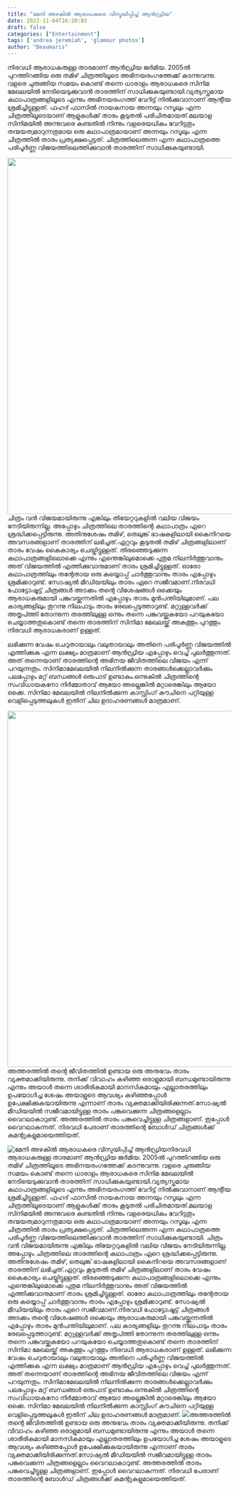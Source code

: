 ```yaml
---
title: "മേനി അഴകിൽ ആരാധകരെ വിസ്മയിപ്പിച്ച് ആൻഡ്രിയ"
date: 2022-11-04T16:20:03
draft: false
categories: ["Entertainment"]
tags: ['andrea jeremiah', 'glamour photos']
author: "Beaumaris"
---
```


നിരവധി ആരാധകരുള്ള താരമാണ് ആന്‍ഡ്രിയ ജര്‍മിയ. 2005ല്‍ പുറത്തിറങ്ങിയ ഒരു തമിഴ് ചിത്രത്തിലൂടെ അഭിനയരംഗത്തേക്ക് കടന്നുവന്നു. വളരെ ചുരുങ്ങിയ സമയം കൊണ്ട് തന്നെ ധാരാളം ആരാധകരെ സിനിമ മേഖലയില്‍ നേടിയെടുക്കുവാന്‍ താരത്തിന് സാധിക്കുകയുണ്ടായി.വ്യത്യസ്തമായ കഥാപാത്രങ്ങളിലൂടെ എന്നും അഭിനയരംഗത്ത് വേറിട്ട് നില്‍ക്കുവാനാണ് ആന്റിയ ശ്രമിച്ചിട്ടുള്ളത്. ഫഹദ് ഫാസില്‍ നായകനായ അന്നയും റസൂലും എന്ന ചിത്രത്തിലൂടെയാണ് ആളുകള്‍ക്ക് താരം കൂടുതല്‍ പരിചിതമായത്.മലയാള സിനിമയില്‍ അന്നുവരെ കണ്ടതില്‍ നിന്നും വളരെയധികം വേറിട്ടതും തന്മയത്വമാറുന്നതുമായ ഒരു കഥാപാത്രമായാണ് അന്നയും റസൂലും എന്ന ചിത്രത്തില്‍ താരം പ്രത്യക്ഷപ്പെട്ടത്. ചിത്രത്തിലെഅന്ന എന്ന കഥാപാത്രത്തെ പരിപൂര്‍ണ്ണ വിജയത്തിലെത്തിക്കുവാന്‍ താരത്തിന് സാധിക്കുകയുണ്ടായി.

<img class="size-full wp-image-357344 aligncenter" src="https://cdn.boolokam.com/articles/2022/11/fefeg.jpg" alt="" width="640" height="800" />ചിത്രം വന്‍ വിജയമായിരുന്നു എങ്കിലും തിയേറ്ററുകളില്‍ വലിയ വിജയം നേടിയിരുന്നില്ല. അപ്പോഴും ചിത്രത്തിലെ താരത്തിന്റെ കഥാപാത്രം ഏറെ ശ്രദ്ധിക്കപ്പെട്ടിരുന്നു. അതിനുശേഷം തമിഴ്, തെലുങ്ക് ഭാഷകളിലായി കൈനിറയെ അവസരങ്ങളാണ് താരത്തിന് ലഭിച്ചത്.ഏറ്റവും കൂടുതല്‍ തമിഴ് ചിത്രങ്ങളിലാണ് താരം വേഷം കൈകാര്യം ചെയ്തിട്ടുള്ളത്. തിരഞ്ഞെടുക്കുന്ന കഥാപാത്രങ്ങളിലൊക്കെ എന്നും എന്തെങ്കിലുമൊക്കെ പുതുമ നിലനിര്‍ത്തുവാനും അത് വിജയത്തില്‍ എത്തിക്കുവാനുമാണ് താരം ശ്രമിച്ചിട്ടുള്ളത്. ഓരോ കഥാപാത്രത്തിലും തന്റേതായ ഒരു കയ്യൊപ്പ് ചാര്‍ത്തുവാനും താരം എപ്പോഴും ശ്രമിക്കാറുണ്ട്. സോഷ്യല്‍ മീഡിയയിലും താരം ഏറെ സജീവമാണ്.നിരവധി ഫോട്ടോഷൂട്ട് ചിത്രങ്ങള്‍ അടക്കം തന്റെ വിശേഷങ്ങള്‍ ഒക്കെയും ആരാധകരുമായി പങ്കുവയ്ക്കുന്നതില്‍ എപ്പോഴും താരം മുന്‍പന്തിയിലുമാണ്. പല കാര്യങ്ങളിലും തുറന്നു നിലപാടും താരം രേഖപ്പെടുത്താറുണ്ട്. മറ്റുള്ളവര്‍ക്ക് അതൃപ്ത്തി തോന്നുന്ന തരത്തിലുള്ള ഒന്നും തന്നെ പങ്കുവയ്ക്കുകയോ പറയുകയോ ചെയ്യാത്തതുകൊണ്ട് തന്നെ താരത്തിന് സിനിമാ മേഖലയ്ക്ക് അകത്തും പുറത്തും നിരവധി ആരാധകരാണ് ഉള്ളത്.

ലഭിക്കുന്ന വേഷം ചെറുതായാലും വലുതായാലും അതിനെ പരിപൂര്‍ണ്ണ വിജയത്തില്‍ എത്തിക്കുക എന്ന ലക്ഷ്യം മാത്രമാണ് ആന്‍ഡ്രിയ എപ്പോഴും വെച്ച് പുലര്‍ത്തുന്നത്. അത് തന്നെയാണ് താരത്തിന്റെ അഭിനയ ജീവിതത്തിലെ വിജയം എന്ന് പറയുന്നതും. സിനിമാമേഖലയില്‍ നിലനില്‍ക്കുന്ന താരങ്ങള്‍ക്കെല്ലാവര്‍ക്കും പലപ്പോഴും മറ്റ് ബന്ധങ്ങള്‍ ഒരുപാട് ഉണ്ടാകും.ഒന്നുകില്‍ ചിത്രത്തിന്റെ സംവിധായകനോ നിര്‍മ്മാതാവ് ആയോ അല്ലെങ്കില്‍ മറ്റാരെങ്കിലും ആയോ ഒക്കെ. സിനിമാ മേഖലയില്‍ നിലനില്‍ക്കുന്ന കാസ്റ്റിംഗ് കൗചിനെ പറ്റിയുള്ള വെളിപ്പെടുത്തലുകള്‍ ഇതിന് ചില ഉദാഹരണങ്ങള്‍ മാത്രമാണ്.

<img class="size-full wp-image-357345 aligncenter" src="https://cdn.boolokam.com/articles/2022/11/ggeehh.jpg" alt="" width="640" height="800" />അത്തരത്തില്‍ തന്റെ ജീവിതത്തില്‍ ഉണ്ടായ ഒരു അനുഭവം താരം വ്യക്തമാക്കിയിരുന്നു. തനിക്ക് വിവാഹം കഴിഞ്ഞ ഒരാളുമായി ബന്ധമുണ്ടായിരുന്നു എന്നും അയാള്‍ തന്നെ ശാരീരികമായി മാനസികമായും എല്ലാതരത്തിലും ഉപയോഗിച്ച ശേഷം അയാളുടെ ആവശ്യം കഴിഞ്ഞപ്പോള്‍ ഉപേക്ഷിക്കുകയായിരുന്നു എന്നാണ് താരം വ്യക്തമാക്കിയിരിക്കുന്നത്.സോഷ്യല്‍ മീഡിയയില്‍ സജീവമായിട്ടുള്ള താരം പങ്കുവെക്കുന്ന ചിത്രങ്ങളെല്ലാം വൈറലാകാറുണ്ട്. അത്തരത്തില്‍ താരം പങ്കുവെച്ചിട്ടുള്ള ചിത്രങ്ങളാണ്. ഇപ്പോള്‍ വൈറലാകുന്നത്. നിരവധി പേരാണ് താരത്തിന്റെ ബോള്‍ഡ് ചിത്രങ്ങള്‍ക്ക് കമന്റുകളുമായെത്തിയത്.


![മേനി അഴകിൽ ആരാധകരെ വിസ്മയിപ്പിച്ച് ആൻഡ്രിയ](https://cdn.boolokam.com/articles/2022/11/fefeg.jpg)നിരവധി ആരാധകരുള്ള താരമാണ് ആന്‍ഡ്രിയ ജര്‍മിയ. 2005ല്‍ പുറത്തിറങ്ങിയ ഒരു തമിഴ് ചിത്രത്തിലൂടെ അഭിനയരംഗത്തേക്ക് കടന്നുവന്നു. വളരെ ചുരുങ്ങിയ സമയം കൊണ്ട് തന്നെ ധാരാളം ആരാധകരെ സിനിമ മേഖലയില്‍ നേടിയെടുക്കുവാന്‍ താരത്തിന് സാധിക്കുകയുണ്ടായി.വ്യത്യസ്തമായ കഥാപാത്രങ്ങളിലൂടെ എന്നും അഭിനയരംഗത്ത് വേറിട്ട് നില്‍ക്കുവാനാണ് ആന്റിയ ശ്രമിച്ചിട്ടുള്ളത്. ഫഹദ് ഫാസില്‍ നായകനായ അന്നയും റസൂലും എന്ന ചിത്രത്തിലൂടെയാണ് ആളുകള്‍ക്ക് താരം കൂടുതല്‍ പരിചിതമായത്.മലയാള സിനിമയില്‍ അന്നുവരെ കണ്ടതില്‍ നിന്നും വളരെയധികം വേറിട്ടതും തന്മയത്വമാറുന്നതുമായ ഒരു കഥാപാത്രമായാണ് അന്നയും റസൂലും എന്ന ചിത്രത്തില്‍ താരം പ്രത്യക്ഷപ്പെട്ടത്. ചിത്രത്തിലെഅന്ന എന്ന കഥാപാത്രത്തെ പരിപൂര്‍ണ്ണ വിജയത്തിലെത്തിക്കുവാന്‍ താരത്തിന് സാധിക്കുകയുണ്ടായി. ചിത്രം വന്‍ വിജയമായിരുന്നു എങ്കിലും തിയേറ്ററുകളില്‍ വലിയ വിജയം നേടിയിരുന്നില്ല. അപ്പോഴും ചിത്രത്തിലെ താരത്തിന്റെ കഥാപാത്രം ഏറെ ശ്രദ്ധിക്കപ്പെട്ടിരുന്നു. അതിനുശേഷം തമിഴ്, തെലുങ്ക് ഭാഷകളിലായി കൈനിറയെ അവസരങ്ങളാണ് താരത്തിന് ലഭിച്ചത്.ഏറ്റവും കൂടുതല്‍ തമിഴ് ചിത്രങ്ങളിലാണ് താരം വേഷം കൈകാര്യം ചെയ്തിട്ടുള്ളത്. തിരഞ്ഞെടുക്കുന്ന കഥാപാത്രങ്ങളിലൊക്കെ എന്നും എന്തെങ്കിലുമൊക്കെ പുതുമ നിലനിര്‍ത്തുവാനും അത് വിജയത്തില്‍ എത്തിക്കുവാനുമാണ് താരം ശ്രമിച്ചിട്ടുള്ളത്. ഓരോ കഥാപാത്രത്തിലും തന്റേതായ ഒരു കയ്യൊപ്പ് ചാര്‍ത്തുവാനും താരം എപ്പോഴും ശ്രമിക്കാറുണ്ട്. സോഷ്യല്‍ മീഡിയയിലും താരം ഏറെ സജീവമാണ്.നിരവധി ഫോട്ടോഷൂട്ട് ചിത്രങ്ങള്‍ അടക്കം തന്റെ വിശേഷങ്ങള്‍ ഒക്കെയും ആരാധകരുമായി പങ്കുവയ്ക്കുന്നതില്‍ എപ്പോഴും താരം മുന്‍പന്തിയിലുമാണ്. പല കാര്യങ്ങളിലും തുറന്നു നിലപാടും താരം രേഖപ്പെടുത്താറുണ്ട്. മറ്റുള്ളവര്‍ക്ക് അതൃപ്ത്തി തോന്നുന്ന തരത്തിലുള്ള ഒന്നും തന്നെ പങ്കുവയ്ക്കുകയോ പറയുകയോ ചെയ്യാത്തതുകൊണ്ട് തന്നെ താരത്തിന് സിനിമാ മേഖലയ്ക്ക് അകത്തും പുറത്തും നിരവധി ആരാധകരാണ് ഉള്ളത്. ലഭിക്കുന്ന വേഷം ചെറുതായാലും വലുതായാലും അതിനെ പരിപൂര്‍ണ്ണ വിജയത്തില്‍ എത്തിക്കുക എന്ന ലക്ഷ്യം മാത്രമാണ് ആന്‍ഡ്രിയ എപ്പോഴും വെച്ച് പുലര്‍ത്തുന്നത്. അത് തന്നെയാണ് താരത്തിന്റെ അഭിനയ ജീവിതത്തിലെ വിജയം എന്ന് പറയുന്നതും. സിനിമാമേഖലയില്‍ നിലനില്‍ക്കുന്ന താരങ്ങള്‍ക്കെല്ലാവര്‍ക്കും പലപ്പോഴും മറ്റ് ബന്ധങ്ങള്‍ ഒരുപാട് ഉണ്ടാകും.ഒന്നുകില്‍ ചിത്രത്തിന്റെ സംവിധായകനോ നിര്‍മ്മാതാവ് ആയോ അല്ലെങ്കില്‍ മറ്റാരെങ്കിലും ആയോ ഒക്കെ. സിനിമാ മേഖലയില്‍ നിലനില്‍ക്കുന്ന കാസ്റ്റിംഗ് കൗചിനെ പറ്റിയുള്ള വെളിപ്പെടുത്തലുകള്‍ ഇതിന് ചില ഉദാഹരണങ്ങള്‍ മാത്രമാണ്. ![](https://cdn.boolokam.com/articles/2022/11/ggeehh.jpg)അത്തരത്തില്‍ തന്റെ ജീവിതത്തില്‍ ഉണ്ടായ ഒരു അനുഭവം താരം വ്യക്തമാക്കിയിരുന്നു. തനിക്ക് വിവാഹം കഴിഞ്ഞ ഒരാളുമായി ബന്ധമുണ്ടായിരുന്നു എന്നും അയാള്‍ തന്നെ ശാരീരികമായി മാനസികമായും എല്ലാതരത്തിലും ഉപയോഗിച്ച ശേഷം അയാളുടെ ആവശ്യം കഴിഞ്ഞപ്പോള്‍ ഉപേക്ഷിക്കുകയായിരുന്നു എന്നാണ് താരം വ്യക്തമാക്കിയിരിക്കുന്നത്.സോഷ്യല്‍ മീഡിയയില്‍ സജീവമായിട്ടുള്ള താരം പങ്കുവെക്കുന്ന ചിത്രങ്ങളെല്ലാം വൈറലാകാറുണ്ട്. അത്തരത്തില്‍ താരം പങ്കുവെച്ചിട്ടുള്ള ചിത്രങ്ങളാണ്. ഇപ്പോള്‍ വൈറലാകുന്നത്. നിരവധി പേരാണ് താരത്തിന്റെ ബോള്‍ഡ് ചിത്രങ്ങള്‍ക്ക് കമന്റുകളുമായെത്തിയത്.
